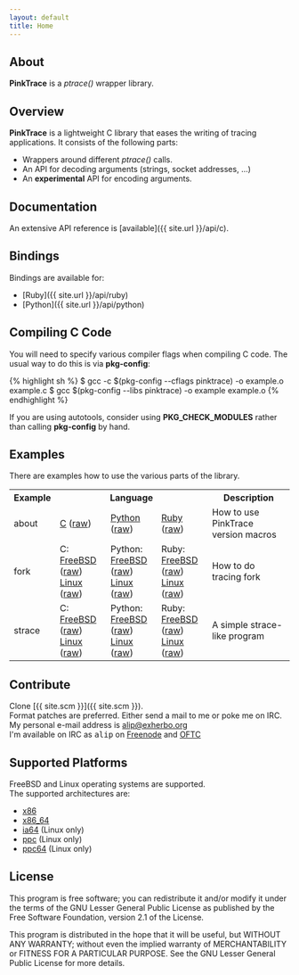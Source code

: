 ```yaml
---
layout: default
title: Home
---
```


## About
**PinkTrace** is a *ptrace()* wrapper library.

## Overview
**PinkTrace** is a lightweight C library that eases the writing of tracing
applications. It consists of the following parts:

- Wrappers around different *ptrace()* calls.
- An API for decoding arguments (strings, socket addresses, ...)
- An **experimental** API for encoding arguments.

## Documentation
An extensive API reference is [available]({{ site.url }}/api/c).

## Bindings
Bindings are available for:

- [Ruby]({{ site.url }}/api/ruby)
- [Python]({{ site.url }}/api/python)

## Compiling C Code
You will need to specify various compiler flags when compiling C code. The
usual way to do this is via **pkg-config**:

{% highlight sh %}
    $ gcc -c $(pkg-config --cflags pinktrace) -o example.o example.c
    $ gcc $(pkg-config --libs pinktrace) -o example example.o
{% endhighlight %}

If you are using autotools, consider using **PKG\_CHECK\_MODULES** rather than
calling **pkg-config** by hand.

## Examples
There are examples how to use the various parts of the library.

<table border="0">
    <tr>
        <th>Example</th>
        <th colspan="3">Language</th>
        <th>Description</th>
    </tr>
    <tr>
        <td>about</td>
        <td>
            <a href="{{ site.url }}/c-pink-about.html">C</a>
            (<a href="{{ site.url }}/examples/c/pink-about.c">raw</a>)
        </td>
        <td>
            <a href="{{ site.url }}/py-pink-about.html">Python</a>
            (<a href="{{ site.url }}/examples/python/pink-about.py">raw</a>)
        </td>
        <td>
            <a href="{{ site.url }}/rb-pink-about.html">Ruby</a>
            (<a href="{{ site.url }}/examples/ruby/pink-about.rb">raw</a>)
        </td>
        <td>How to use PinkTrace version macros</td>
    </tr>
    <tr>
        <td>fork</td>
        <td>
            C:
            <br />
            <a href="{{ site.url }}/c-pink-fork-freebsd.html">FreeBSD</a>
            (<a href="{{ site.url }}/examples/c/pink-fork-freebsd.c">raw</a>)
            <br />
            <a href="{{ site.url }}/c-pink-fork-linux.html">Linux</a>
            (<a href="{{ site.url }}/examples/c/pink-fork-linux.c">raw</a>)
        </td>
        <td>
            Python:
            <br />
            <a href="{{ site.url }}/py-pink-fork-freebsd.html">FreeBSD</a>
            (<a href="{{ site.url }}/examples/python/pink-fork-freebsd.py">raw</a>)
            <br />
            <a href="{{ site.url }}/py-pink-fork-linux.html">Linux</a>
            (<a href="{{ site.url }}/examples/python/pink-fork-linux.py">raw</a>)
        </td>
        <td>
            Ruby:
            <br />
            <a href="{{ site.url }}/rb-pink-fork-freebsd.html">FreeBSD</a>
            (<a href="{{ site.url }}/examples/ruby/pink-fork-freebsd.rb">raw</a>)
            <br />
            <a href="{{ site.url }}/rb-pink-fork-linux.html">Linux</a>
            (<a href="{{ site.url }}/examples/ruby/pink-fork-linux.rb">raw</a>)
        </td>
        <td>How to do tracing fork</td>
    </tr>
    <tr>
        <td>strace</td>
        <td>
            C:
            <br />
            <a href="{{ site.url }}/c-pink-simple-strace-freebsd.html">FreeBSD</a>
            (<a href="{{ site.url }}/examples/c/pink-simple-strace-freebsd.c">raw</a>)
            <br />
            <a href="{{ site.url }}/c-pink-simple-strace-linux.html">Linux</a>
            (<a href="{{ site.url }}/examples/c/pink-simple-strace-linux.c">raw</a>)
        </td>
        <td>
            Python:
            <br />
            <a href="{{ site.url }}/py-pink-simple-strace-freebsd.html">FreeBSD</a>
            (<a href="{{ site.url }}/examples/python/pink-simple-strace-freebsd.py">raw</a>)
            <br />
            <a href="{{ site.url }}/py-pink-simple-strace-linux.html">Linux</a>
            (<a href="{{ site.url }}/examples/python/pink-simple-strace-linux.py">raw</a>)
        </td>
        <td>
            Ruby:
            <br />
            <a href="{{ site.url }}/rb-pink-simple-strace-freebsd.html">FreeBSD</a>
            (<a href="{{ site.url }}/examples/ruby/pink-simple-strace-freebsd.rb">raw</a>)
            <br />
            <a href="{{ site.url }}/rb-pink-simple-strace-linux.html">Linux</a>
            (<a href="{{ site.url }}/examples/ruby/pink-simple-strace-linux.rb">raw</a>)
        </td>
        <td>A simple strace-like program</td>
    </tr>
</table>

## Contribute
Clone [{{ site.scm }}]({{ site.scm }}).  
Format patches are preferred. Either send a mail to me or poke me on IRC.  
My personal e-mail address is [alip@exherbo.org](mailto://alip@exherbo.org)  
I'm available on IRC as <tt>alip</tt> on [Freenode](http://freenode.net) and
[OFTC](http://www.oftc.net/)

## Supported Platforms
FreeBSD and Linux operating systems are supported.  
The supported architectures are:

- [x86](http://en.wikipedia.org/wiki/X86)
- [x86\_64](http://en.wikipedia.org/wiki/X86_64)
- [ia64](http://en.wikipedia.org/wiki/Ia64) (Linux only)
- [ppc](http://en.wikipedia.org/wiki/PowerPC) (Linux only)
- [ppc64](http://en.wikipedia.org/wiki/Ppc64) (Linux only)

## License
This program is free software; you can redistribute it and/or modify it under
the terms of the GNU Lesser General Public License as published by the Free
Software Foundation, version 2.1 of the License.

This program is distributed in the hope that it will be useful, but WITHOUT ANY
WARRANTY; without even the implied warranty of MERCHANTABILITY or FITNESS FOR A
PARTICULAR PURPOSE. See the GNU Lesser General Public License for more details.

<!-- vim: set tw=80 ft=mkd spell spelllang=en sw=4 sts=4 et : -->
